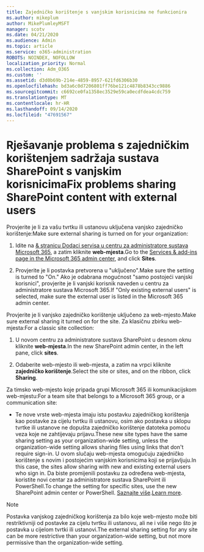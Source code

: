 ```yaml
---
title: Zajedničko korištenje s vanjskim korisnicima ne funkcionira
ms.author: mikeplum
author: MikePlumleyMSFT
manager: scotv
ms.date: 04/21/2020
ms.audience: Admin
ms.topic: article
ms.service: o365-administration
ROBOTS: NOINDEX, NOFOLLOW
localization_priority: Normal
ms.collection: Adm_O365
ms.custom: ''
ms.assetid: d3d0b69b-214e-4859-8957-621fd6306b30
ms.openlocfilehash: bd3a6c0d7206801ff76be121c4878b8343cc9886
ms.sourcegitcommit: c6692ce0fa1358ec3529e59ca0ecdfdea4cdc759
ms.translationtype: MT
ms.contentlocale: hr-HR
ms.lasthandoff: 09/14/2020
ms.locfileid: "47691567"
---
```

# <a name="fix-problems-sharing-sharepoint-content-with-external-users"></a><span data-ttu-id="7bd9f-102">Rješavanje problema s zajedničkim korištenjem sadržaja sustava SharePoint s vanjskim korisnicima</span><span class="sxs-lookup"><span data-stu-id="7bd9f-102">Fix problems sharing SharePoint content with external users</span></span>

<span data-ttu-id="7bd9f-103">Provjerite je li za vašu tvrtku ili ustanovu uključena vanjsko zajedničko korištenje:</span><span class="sxs-lookup"><span data-stu-id="7bd9f-103">Make sure external sharing is turned on for your organization:</span></span>
  
1. <span data-ttu-id="7bd9f-104">Idite na [ &amp; stranicu Dodaci servisa u centru za administratore sustava Microsoft 365](https://portal.office.com/adminportal/home#/Settings/ServicesAndAddIns), a zatim kliknite **web-mjesta**.</span><span class="sxs-lookup"><span data-stu-id="7bd9f-104">Go to the [Services &amp; add-ins page in the Microsoft 365 admin center](https://portal.office.com/adminportal/home#/Settings/ServicesAndAddIns), and click **Sites**.</span></span>
    
2. <span data-ttu-id="7bd9f-105">Provjerite je li postavka pretvorena u "uključeno".</span><span class="sxs-lookup"><span data-stu-id="7bd9f-105">Make sure the setting is turned to "On."</span></span> <span data-ttu-id="7bd9f-106">Ako je odabrana mogućnost "samo postojeći vanjski korisnici", provjerite je li vanjski korisnik naveden u centru za administratore sustava Microsoft 365.</span><span class="sxs-lookup"><span data-stu-id="7bd9f-106">If "Only existing external users" is selected, make sure the external user is listed in the Microsoft 365 admin center.</span></span>
    
<span data-ttu-id="7bd9f-107">Provjerite je li vanjsko zajedničko korištenje uključeno za web-mjesto.</span><span class="sxs-lookup"><span data-stu-id="7bd9f-107">Make sure external sharing it turned on for the site.</span></span> <span data-ttu-id="7bd9f-108">Za klasičnu zbirku web-mjesta:</span><span class="sxs-lookup"><span data-stu-id="7bd9f-108">For a classic site collection:</span></span>
  
1. <span data-ttu-id="7bd9f-109">U novom centru za administratore sustava SharePoint u desnom oknu kliknite **web-mjesta**.</span><span class="sxs-lookup"><span data-stu-id="7bd9f-109">In the new SharePoint admin center, in the left pane, click **sites**.</span></span>
    
2. <span data-ttu-id="7bd9f-110">Odaberite web-mjesto ili web-mjesta, a zatim na vrpci kliknite **zajedničko korištenje**.</span><span class="sxs-lookup"><span data-stu-id="7bd9f-110">Select the site or sites, and on the ribbon, click **Sharing**.</span></span>
    
<span data-ttu-id="7bd9f-111">Za timsko web-mjesto koje pripada grupi Microsoft 365 ili komunikacijskom web-mjestu:</span><span class="sxs-lookup"><span data-stu-id="7bd9f-111">For a team site that belongs to a Microsoft 365 group, or a communication site:</span></span>
  
- <span data-ttu-id="7bd9f-112">Te nove vrste web-mjesta imaju istu postavku zajedničkog korištenja kao postavke za cijelu tvrtku ili ustanovu, osim ako postavka u sklopu tvrtke ili ustanove ne dopušta zajedničko korištenje datoteka pomoću veza koje ne zahtijevaju prijavu.</span><span class="sxs-lookup"><span data-stu-id="7bd9f-112">These new site types have the same sharing setting as your organization-wide setting, unless the organization-wide setting allows sharing files using links that don't require sign-in.</span></span> <span data-ttu-id="7bd9f-113">U ovom slučaju web-mjesta omogućuju zajedničko korištenje s novim i postojećim vanjskim korisnicima koji se prijavljuju.</span><span class="sxs-lookup"><span data-stu-id="7bd9f-113">In this case, the sites allow sharing with new and existing external users who sign in.</span></span> <span data-ttu-id="7bd9f-114">Da biste promijenili postavku za određena web-mjesta, koristite novi centar za administratore sustava SharePoint ili PowerShell.</span><span class="sxs-lookup"><span data-stu-id="7bd9f-114">To change the setting for specific sites, use the new SharePoint admin center or PowerShell.</span></span> <span data-ttu-id="7bd9f-115">[Saznajte više](https://go.microsoft.com/fwlink/?linkid=871863).</span><span class="sxs-lookup"><span data-stu-id="7bd9f-115">[Learn more](https://go.microsoft.com/fwlink/?linkid=871863).</span></span>
    
> [!NOTE]
> <span data-ttu-id="7bd9f-116">Postavka vanjskog zajedničkog korištenja za bilo koje web-mjesto može biti restriktivniji od postavke za cijelu tvrtku ili ustanovu, ali ne i više nego što je postavka u cijelom tvrtki ili ustanovi.</span><span class="sxs-lookup"><span data-stu-id="7bd9f-116">The external sharing setting for any site can be more restrictive than your organization-wide setting, but not more permissive than the organization-wide setting.</span></span> 
  

